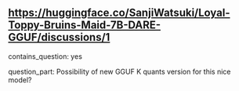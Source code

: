 ## https://huggingface.co/SanjiWatsuki/Loyal-Toppy-Bruins-Maid-7B-DARE-GGUF/discussions/1

contains_question: yes

question_part: Possibility of new GGUF K quants version for this nice model?